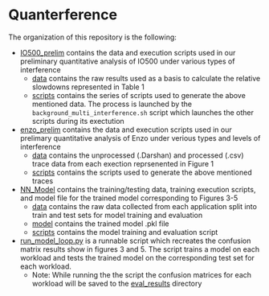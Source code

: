 # Quanterference

The organization of this repository is the following:
 - [IO500_prelim](./IO500_prelim) contains the data and execution scripts used in our preliminary quantitative analysis of IO500 under various types of interference
      - [data](./IO500_prelim/data) contains the raw results used as a basis to calculate the relative slowdowns represented in Table 1
      - [scripts](./IO500_prelim/scripts) contains the series of scripts used to generate the above mentioned data. The process is launched by the `background_multi_interference.sh` script which launches the other scripts during its exectution
 - [enzo_prelim](./enzo_prelim) contains the data and execution scripts used in our prelimary quantitative analysis of Enzo under verious types and levels of interference
      - [data](./enzo_prelim/data) contains the unprocessed (.Darshan) and processed (.csv) trace data from each exection reprsenented in Figure 1
      - [scripts](./enzo_prelim/scripts) contains the scripts used to generate the above mentioned traces
 - [NN_Model](./NN_Model) contains the training/testing data, training execution scripts, and model file for the trained model corresponding to Figures 3-5
      - [data](./NN_Model/data) contains the raw data collected from each application split into train and test sets for model training and evaluation
      - [model](./NN_Model/model) contains the trained model .pkl file
      - [scripts](./NN_Model/scripts) contains the model training and evaluation script
 - [run_model_loop.py](./run_model_loop.py) is a runnable script which recreates the confusion matrix results show in figures 3 and 5. The script trains a model on each workload and tests the trained model on the corresponding test set for each workload.
      - Note: While running the the script the confusion matrices for each workload will be saved to the [eval_results](./eval_results/) directory
